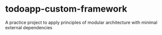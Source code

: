 # todoapp-custom-framework
A practice project to apply principles of modular architecture with minimal external dependencies
